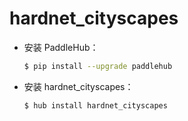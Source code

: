 # hardnet_cityscapes
* 安装 PaddleHub：

    ```bash
    $ pip install --upgrade paddlehub
    ```

* 安装 hardnet_cityscapes：

    ```bash
    $ hub install hardnet_cityscapes
    ```

